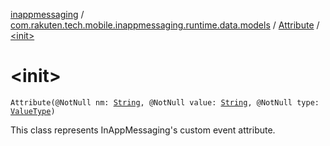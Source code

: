[inappmessaging](../../index.md) / [com.rakuten.tech.mobile.inappmessaging.runtime.data.models](../index.md) / [Attribute](index.md) / [&lt;init&gt;](./-init-.md)

# &lt;init&gt;

`Attribute(@NotNull nm: `[`String`](https://kotlinlang.org/api/latest/jvm/stdlib/kotlin/-string/index.html)`, @NotNull value: `[`String`](https://kotlinlang.org/api/latest/jvm/stdlib/kotlin/-string/index.html)`, @NotNull type: `[`ValueType`](../../com.rakuten.tech.mobile.inappmessaging.runtime.data.enums/-value-type/index.md)`)`

This class represents InAppMessaging's custom event attribute.

